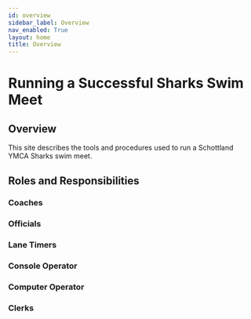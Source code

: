 ```yaml
---
id: overview
sidebar_label: Overview
nav_enabled: True
layout: home
title: Overview
---
```


# Running a Successful Sharks Swim Meet

## Overview
This site describes the tools and procedures used to run a Schottland YMCA Sharks swim meet.

## Roles and Responsibilities

### Coaches

### Officials

### Lane Timers

### Console Operator

### Computer Operator

### Clerks

